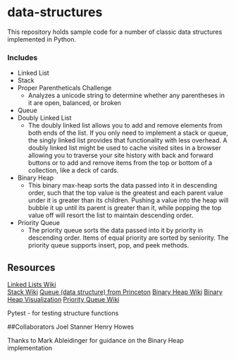 # data-structures

This repository holds sample code for a number of classic data structures implemented in Python.

### Includes

* Linked List  
* Stack
* Proper Parentheticals Challenge
    - Analyzes a unicode string to determine whether any parentheses in it are open, balanced, or broken
* Queue
* Doubly Linked List
    - The doubly linked list allows you to add and remove elements from both ends of the list. If you only need to implement a stack or queue, the singly linked list provides that functionality with less overhead. A doubly linked list might be used to cache visited sites in a browser allowing you to traverse your site history with back and forward buttons or to add and remove items from the top or bottom of a collection, like a deck of cards.
* Binary Heap
    - This binary max-heap sorts the data passed into it in descending order, such that the top value is the greatest and each parent value under it is greater than its children. Pushing a value into the heap will bubble it up until its parent is greater than it, while popping the top value off will resort the list to maintain descending order.
* Priority Queue
    - The priority queue sorts the data passed into it by priority in descending order. Items of equal priority are sorted by seniority. The priority queue supports insert, pop, and peek methods.


## Resources
[Linked Lists Wiki](http://en.wikipedia.org/wiki/Linked_list)  
[Stack Wiki](http://en.wikipedia.org/wiki/Stack_(abstract_data_type))  
[Queue (data structure) from Princeton](http://www.princeton.edu/~achaney/tmve/wiki100k/docs/Queue_(data_structure).html)
[Binary Heap Wiki](http://en.wikipedia.org/wiki/Binary_heap)
[Binary Heap Visualization](http://www.comp.nus.edu.sg/~stevenha/visualization/heap.html)
[Priority Queue Wiki](http://en.wikipedia.org/wiki/Priority_queue)  

Pytest - for testing structure functions

##Collaborators
Joel Stanner
Henry Howes

Thanks to Mark Ableidinger for guidance on the Binary Heap implementation
